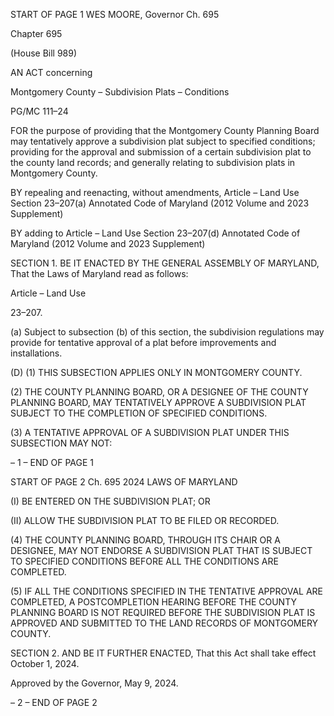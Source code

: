 START OF PAGE 1
WES MOORE, Governor Ch. 695

Chapter 695

(House Bill 989)

AN ACT concerning

Montgomery County – Subdivision Plats – Conditions

PG/MC 111–24

FOR the purpose of providing that the Montgomery County Planning Board may
tentatively approve a subdivision plat subject to specified conditions; providing for
the approval and submission of a certain subdivision plat to the county land records;
and generally relating to subdivision plats in Montgomery County.

BY repealing and reenacting, without amendments,
Article – Land Use
Section 23–207(a)
Annotated Code of Maryland
(2012 Volume and 2023 Supplement)

BY adding to
Article – Land Use
Section 23–207(d)
Annotated Code of Maryland
(2012 Volume and 2023 Supplement)

SECTION 1. BE IT ENACTED BY THE GENERAL ASSEMBLY OF MARYLAND,
That the Laws of Maryland read as follows:

Article – Land Use

23–207.

(a) Subject to subsection (b) of this section, the subdivision regulations may
provide for tentative approval of a plat before improvements and installations.

(D) (1) THIS SUBSECTION APPLIES ONLY IN MONTGOMERY COUNTY.

(2) THE COUNTY PLANNING BOARD, OR A DESIGNEE OF THE COUNTY
PLANNING BOARD, MAY TENTATIVELY APPROVE A SUBDIVISION PLAT SUBJECT TO
THE COMPLETION OF SPECIFIED CONDITIONS.

(3) A TENTATIVE APPROVAL OF A SUBDIVISION PLAT UNDER THIS
SUBSECTION MAY NOT:

– 1 –
END OF PAGE 1

START OF PAGE 2
Ch. 695 2024 LAWS OF MARYLAND

(I) BE ENTERED ON THE SUBDIVISION PLAT; OR

(II) ALLOW THE SUBDIVISION PLAT TO BE FILED OR RECORDED.

(4) THE COUNTY PLANNING BOARD, THROUGH ITS CHAIR OR A
DESIGNEE, MAY NOT ENDORSE A SUBDIVISION PLAT THAT IS SUBJECT TO SPECIFIED
CONDITIONS BEFORE ALL THE CONDITIONS ARE COMPLETED.

(5) IF ALL THE CONDITIONS SPECIFIED IN THE TENTATIVE APPROVAL
ARE COMPLETED, A POSTCOMPLETION HEARING BEFORE THE COUNTY PLANNING
BOARD IS NOT REQUIRED BEFORE THE SUBDIVISION PLAT IS APPROVED AND
SUBMITTED TO THE LAND RECORDS OF MONTGOMERY COUNTY.

SECTION 2. AND BE IT FURTHER ENACTED, That this Act shall take effect
October 1, 2024.

Approved by the Governor, May 9, 2024.

– 2 –
END OF PAGE 2